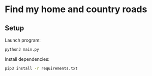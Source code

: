 # Find my home and country roads

## Setup

Launch program:

```bash
python3 main.py
```

Install dependencies:

```bash
pip3 install -r requirements.txt
```
